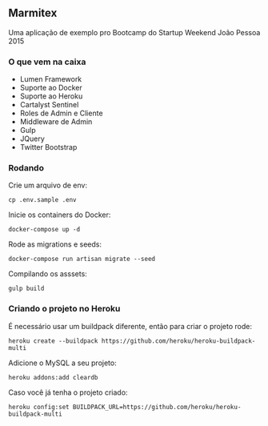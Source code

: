 ## Marmitex

Uma aplicação de exemplo pro Bootcamp do Startup Weekend João Pessoa 2015

### O que vem na caixa

 - Lumen Framework
 - Suporte ao Docker
 - Suporte ao Heroku
 - Cartalyst Sentinel
 - Roles de Admin e Cliente
 - Middleware de Admin
 - Gulp
 - JQuery
 - Twitter Bootstrap

### Rodando

Crie um arquivo de env:

    cp .env.sample .env

Inicie os containers do Docker:

    docker-compose up -d

Rode as migrations e seeds:

    docker-compose run artisan migrate --seed

Compilando os asssets:

    gulp build

### Criando o projeto no Heroku

É necessário usar um buildpack diferente, então para criar o projeto rode:

    heroku create --buildpack https://github.com/heroku/heroku-buildpack-multi

Adicione o MySQL a seu projeto:

    heroku addons:add cleardb

Caso você já tenha o projeto criado:

    heroku config:set BUILDPACK_URL=https://github.com/heroku/heroku-buildpack-multi
